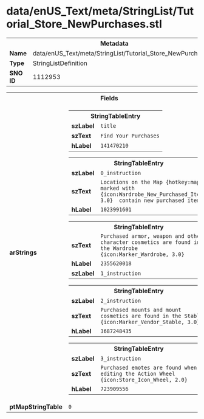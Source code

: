 <h1>data/enUS_Text/meta/StringList/Tutorial_Store_NewPurchases.stl</h1><table><tr><th colspan="100%">Metadata</th></tr><tr><td><b>Name</b></td><td>data/enUS_Text/meta/StringList/Tutorial_Store_NewPurchases.stl</td></tr><tr><td><b>Type</b></td><td>StringListDefinition</td></tr><tr><td><b>SNO ID</b></td><td>1112953</td></tr></table>

<table><tr><th colspan="100%">Fields</th></tr><tr><td><b>arStrings</b></td><td><table><tr><th colspan="100%">StringTableEntry</th></tr><tr><td><b>szLabel</b></td><td><code>title</code></td></tr><tr><td><b>szText</b></td><td><code>Find Your Purchases</code></td></tr><tr><td><b>hLabel</b></td><td><code>141470210</code></td></tr></table>


<table><tr><th colspan="100%">StringTableEntry</th></tr><tr><td><b>szLabel</b></td><td><code>0_instruction</code></td></tr><tr><td><b>szText</b></td><td><code>Locations on the Map {hotkey:map} marked with {icon:Wardrobe_New_Purchased_Item, 3.0}  contain new purchased items.</code></td></tr><tr><td><b>hLabel</b></td><td><code>1023991601</code></td></tr></table>


<table><tr><th colspan="100%">StringTableEntry</th></tr><tr><td><b>szText</b></td><td><code>Purchased armor, weapon and other character cosmetics are found in the Wardrobe {icon:Marker_Wardrobe, 3.0}</code></td></tr><tr><td><b>hLabel</b></td><td><code>2355620018</code></td></tr><tr><td><b>szLabel</b></td><td><code>1_instruction</code></td></tr></table>


<table><tr><th colspan="100%">StringTableEntry</th></tr><tr><td><b>szLabel</b></td><td><code>2_instruction</code></td></tr><tr><td><b>szText</b></td><td><code>Purchased mounts and mount cosmetics are found in the Stable {icon:Marker_Vendor_Stable, 3.0}</code></td></tr><tr><td><b>hLabel</b></td><td><code>3687248435</code></td></tr></table>


<table><tr><th colspan="100%">StringTableEntry</th></tr><tr><td><b>szLabel</b></td><td><code>3_instruction</code></td></tr><tr><td><b>szText</b></td><td><code>Purchased emotes are found when editing the Action Wheel {icon:Store_Icon_Wheel, 2.0}</code></td></tr><tr><td><b>hLabel</b></td><td><code>723909556</code></td></tr></table>


</td></tr><tr><td><b>ptMapStringTable</b></td><td><code>0</code></td></tr></table>

